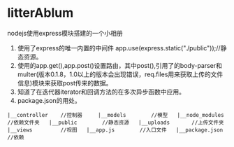 # litterAblum
nodejs使用express模块搭建的一个小相册

1. 使用了express的唯一内置的中间件 app.use(express.static("./public"));//静态资源。
2. 使用的app.get(),app.post()设置路由，其中post(),引用了的body-parser和multer(版本0.1.8，1.0以上的版本会出现错误，req.files用来获取上传的文件信息)模块来获取post传来的数据。
3. 知道了在迭代器iterator和回调方法的在多次异步函数中应用。
4. package.json的用处。

`|__controller    //控制器    
|__models        //模型  
|__node_modules  //依赖文件夹  
|__public        //静态资源  
|__uploads       //上传文件夹  
|__views         //视图  
|__app.js        //入口文件  
|__package.json  //依赖`
